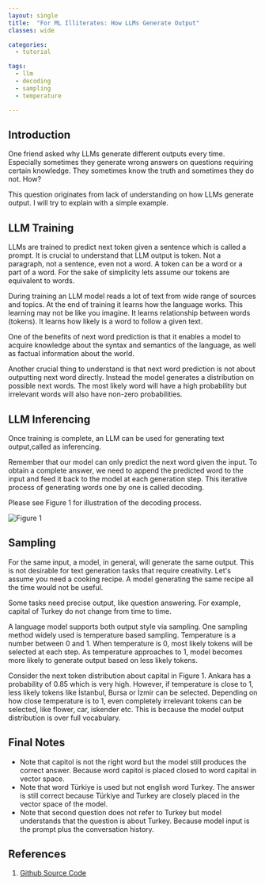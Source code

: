 ```yaml
---
layout: single
title:  "For ML Illiterates: How LLMs Generate Output"
classes: wide

categories:
  - tutorial

tags:
  - llm
  - decoding
  - sampling
  - temperature

---
```


## Introduction

One friend asked why LLMs generate different outputs every time. Especially sometimes they generate wrong answers on questions requiring certain knowledge. They sometimes know the truth and sometimes they do not. How?

This question originates from lack of understanding on how LLMs generate output. I will try to explain with a simple example.  

## LLM Training

LLMs are trained to predict next token given a sentence which is called a prompt. It is crucial to understand that LLM output is token. Not a paragraph, not a sentence, even not a word. A token can be a word or a part of a word. For the sake of simplicity lets assume our tokens are equivalent to words.

During training an LLM model reads a lot of text from wide range of sources and topics. At the end of training it learns how the language works. This learning may not be like you imagine. It learns relationship between words (tokens). It learns how likely is a word to follow a given text. 

One of the benefits of next word prediction is that it enables a model to acquire knowledge about the syntax and semantics of the language, as well as factual information about the world.

Another crucial thing to understand is that next word prediction is not about outputting next word directly. Instead the model generates a distribution on possible next words. The most likely word will have a high probability but irrelevant words will also have non-zero probabilities.


## LLM Inferencing

Once training is complete, an LLM can be used for generating text output,called as inferencing.

Remember that our model can only predict the next word given the input. To obtain a complete answer, we need to append the predicted word to the input and feed it back to the model at each generation step. This iterative process of generating words one by one is called decoding.

Please see Figure 1 for illustration of the decoding process. 

![Figure 1]({{site.baseurl}}/assets/images/llm-decoding-process-2-questions.png)


## Sampling

For the same input, a model, in general, will generate the same output. This is not desirable for text generation tasks that require creativity. Let's assume you need a cooking recipe. A model generating the same recipe all the time would not be useful. 

Some tasks need precise output, like question answering. For example, capital of Turkey do not change from time to time.

A language model supports both output style via sampling. One sampling method widely used is temperature based sampling. Temperature is a number between 0 and 1. When temperature is 0, most likely tokens will be selected at each step. As temperature approaches to 1, model becomes more likely to generate output based on less likely tokens. 

Consider the next token distribution about capital in Figure 1. Ankara has a probability of 0.85 which is very high. However, if temperature is close to 1, less likely tokens like İstanbul, Bursa or İzmir can be selected. Depending on how close temperature is to 1, even completely irrelevant tokens can be selected, like flower, car, iskender etc. This is because the model output distribution is over full vocabulary. 

## Final Notes

- Note that capitol is not the right word but the model still produces the correct answer. Because word capitol is placed closed to word capital in vector space.
- Note that word Türkiye is used but not english word Turkey. The answer is still correct because Türkiye and Turkey are closely placed in the vector space of the model. 
- Note that second question does not refer to Turkey but model understands that the question is about Turkey. Because model input is the prompt plus the conversation history. 

## References
1. [Github Source Code](https://github.com/habanoz/crawl-for-vector-db)
